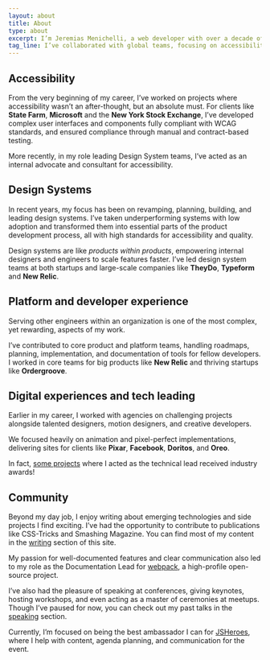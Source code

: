 ```yaml
---
layout: about
title: About
type: about
excerpt: I’m Jeremias Menichelli, a web developer with over a decade of experience dedicated to making the web better for everyone.
tag_line: I’ve collaborated with global teams, focusing on accessibility, usability, and building robust scalable codebases.
---
```


## Accessibility

From the very beginning of my career, I’ve worked on projects where accessibility wasn’t an after-thought, but an absolute must. For clients like **State Farm**, **Microsoft** and the **New York Stock Exchange**, I’ve developed complex user interfaces and components fully compliant with WCAG standards, and ensured compliance through manual and contract-based testing.

More recently, in my role leading Design System teams, I’ve acted as an internal advocate and consultant for accessibility.

## Design Systems

In recent years, my focus has been on revamping, planning, building, and leading design systems. I’ve taken underperforming systems with low adoption and transformed them into essential parts of the product development process, all with high standards for accessibility and quality.

Design systems are like _products within products_, empowering internal designers and engineers to scale features faster. I’ve led design system teams at both startups and large-scale companies like **TheyDo**, **Typeform** and **New Relic**.

## Platform and developer experience

Serving other engineers within an organization is one of the most complex, yet rewarding, aspects of my work.

I’ve contributed to core product and platform teams, handling roadmaps, planning, implementation, and documentation of tools for fellow developers. I worked in core teams for big products like **New Relic** and thriving startups like **Ordergroove**.

## Digital experiences and tech leading

Earlier in my career, I worked with agencies on challenging projects alongside talented designers, motion designers, and creative developers.

We focused heavily on animation and pixel-perfect implementations, delivering sites for clients like **Pixar**, **Facebook**, **Doritos**, and **Oreo**.

In fact, [some projects](https://thefwa.com/cases/cars-3) where I acted as the technical lead received industry awards!

## Community

Beyond my day job, I enjoy writing about emerging technologies and side projects I find exciting. I’ve had the opportunity to contribute to publications like CSS-Tricks and Smashing Magazine. You can find most of my content in the [writing](/writing) section of this site.

My passion for well-documented features and clear communication also led to my role as the Documentation Lead for [webpack](//github.com/webpack/webpack), a high-profile open-source project.

I’ve also had the pleasure of speaking at conferences, giving keynotes, hosting workshops, and even acting as a master of ceremonies at meetups. Though I’ve paused for now, you can check out my past talks in the [speaking](/speaking) section.

Currently, I’m focused on being the best ambassador I can for [JSHeroes](//jsheroes.io), where I help with content, agenda planning, and communication for the event.
